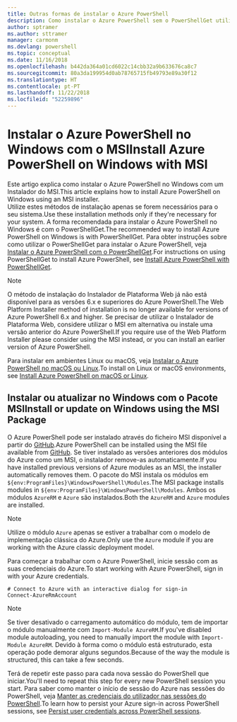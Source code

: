 ```yaml
---
title: Outras formas de instalar o Azure PowerShell
description: Como instalar o Azure PowerShell sem o PowerShellGet utilizar um MSI
author: sptramer
ms.author: sttramer
manager: carmonm
ms.devlang: powershell
ms.topic: conceptual
ms.date: 11/16/2018
ms.openlocfilehash: b442da364a01cd6022c14cbb32a9b633676ca8c7
ms.sourcegitcommit: 80a3da199954d0ab78765715fb49793e89a30f12
ms.translationtype: HT
ms.contentlocale: pt-PT
ms.lasthandoff: 11/22/2018
ms.locfileid: "52259896"
---
```

# <a name="install-azure-powershell-on-windows-with-msi"></a><span data-ttu-id="68cb4-103">Instalar o Azure PowerShell no Windows com o MSI</span><span class="sxs-lookup"><span data-stu-id="68cb4-103">Install Azure PowerShell on Windows with MSI</span></span>

<span data-ttu-id="68cb4-104">Este artigo explica como instalar o Azure PowerShell no Windows com um Instalador do MSI.</span><span class="sxs-lookup"><span data-stu-id="68cb4-104">This article explains how to install Azure PowerShell on Windows using an MSI installer.</span></span>  
<span data-ttu-id="68cb4-105">Utilize estes métodos de instalação apenas se forem necessários para o seu sistema.</span><span class="sxs-lookup"><span data-stu-id="68cb4-105">Use these installation methods only if they're necessary for your system.</span></span> <span data-ttu-id="68cb4-106">A forma recomendada para instalar o Azure PowerShell no Windows é com o PowerShellGet.</span><span class="sxs-lookup"><span data-stu-id="68cb4-106">The recommended way to install Azure PowerShell on Windows is with PowerShellGet.</span></span> <span data-ttu-id="68cb4-107">Para obter instruções sobre como utilizar o PowerShellGet para instalar o Azure PowerShell, veja [Instalar o Azure PowerShell com o PowerShellGet](install-azurerm-ps.md).</span><span class="sxs-lookup"><span data-stu-id="68cb4-107">For instructions on using PowerShellGet to install Azure PowerShell, see [Install Azure PowerShell with PowerShellGet](install-azurerm-ps.md).</span></span>

> [!NOTE]
> <span data-ttu-id="68cb4-108">O método de instalação do Instalador de Plataforma Web já não está disponível para as versões 6.x e superiores do Azure PowerShell.</span><span class="sxs-lookup"><span data-stu-id="68cb4-108">The Web Platform Installer method of installation is no longer available for versions of Azure PowerShell 6.x and higher.</span></span> <span data-ttu-id="68cb4-109">Se precisar de utilizar o Instalador de Plataforma Web, considere utilizar o MSI em alternativa ou instale uma versão anterior do Azure PowerShell.</span><span class="sxs-lookup"><span data-stu-id="68cb4-109">If you require use of the Web Platform Installer please consider using the MSI instead, or you can install an earlier version of Azure PowerShell.</span></span>

<span data-ttu-id="68cb4-110">Para instalar em ambientes Linux ou macOS, veja [Instalar o Azure PowerShell no macOS ou Linux](install-azurermps-maclinux.md).</span><span class="sxs-lookup"><span data-stu-id="68cb4-110">To install on Linux or macOS environments, see [Install Azure PowerShell on macOS or Linux](install-azurermps-maclinux.md).</span></span>

## <a name="install-or-update-on-windows-using-the-msi-package"></a><span data-ttu-id="68cb4-111">Instalar ou atualizar no Windows com o Pacote MSI</span><span class="sxs-lookup"><span data-stu-id="68cb4-111">Install or update on Windows using the MSI Package</span></span>

<span data-ttu-id="68cb4-112">O Azure PowerShell pode ser instalado através do ficheiro MSI disponível a partir do [GitHub](https://github.com/Azure/azure-powershell/releases/latest).</span><span class="sxs-lookup"><span data-stu-id="68cb4-112">Azure PowerShell can be installed using the MSI file available from [GitHub](https://github.com/Azure/azure-powershell/releases/latest).</span></span> <span data-ttu-id="68cb4-113">Se tiver instalado as versões anteriores dos módulos do Azure como um MSI, o instalador remove-as automaticamente.</span><span class="sxs-lookup"><span data-stu-id="68cb4-113">If you have installed previous versions of Azure modules as an MSI, the installer automatically removes them.</span></span> <span data-ttu-id="68cb4-114">O pacote do MSI instala os módulos em `${env:ProgramFiles}\WindowsPowerShell\Modules`.</span><span class="sxs-lookup"><span data-stu-id="68cb4-114">The MSI package installs modules in `${env:ProgramFiles}\WindowsPowerShell\Modules`.</span></span> <span data-ttu-id="68cb4-115">Ambos os módulos `AzureRM` e `Azure` são instalados.</span><span class="sxs-lookup"><span data-stu-id="68cb4-115">Both the `AzureRM` and `Azure` modules are installed.</span></span>

> [!NOTE]
> <span data-ttu-id="68cb4-116">Utilize o módulo `Azure` apenas se estiver a trabalhar com o modelo de implementação clássica do Azure.</span><span class="sxs-lookup"><span data-stu-id="68cb4-116">Only use the `Azure` module if you are working with the Azure classic deployment model.</span></span>

<span data-ttu-id="68cb4-117">Para começar a trabalhar com o Azure PowerShell, inicie sessão com as suas credenciais do Azure.</span><span class="sxs-lookup"><span data-stu-id="68cb4-117">To start working with Azure PowerShell, sign in with your Azure credentials.</span></span>

```powershell-interactive
# Connect to Azure with an interactive dialog for sign-in
Connect-AzureRmAccount
```

> [!NOTE]
>
> <span data-ttu-id="68cb4-118">Se tiver desativado o carregamento automático do módulo, tem de importar o módulo manualmente com `Import-Module AzureRM`.</span><span class="sxs-lookup"><span data-stu-id="68cb4-118">If you've disabled module autoloading, you need to manually import the module with `Import-Module AzureRM`.</span></span> <span data-ttu-id="68cb4-119">Devido à forma como o módulo está estruturado, esta operação pode demorar alguns segundos.</span><span class="sxs-lookup"><span data-stu-id="68cb4-119">Because of the way the module is structured, this can take a few seconds.</span></span>

<span data-ttu-id="68cb4-120">Terá de repetir este passo para cada nova sessão do PowerShell que iniciar.</span><span class="sxs-lookup"><span data-stu-id="68cb4-120">You'll need to repeat this step for every new PowerShell session you start.</span></span> <span data-ttu-id="68cb4-121">Para saber como manter o início de sessão do Azure nas sessões do PowerShell, veja [Manter as credenciais do utilizador nas sessões do PowerShell](context-persistence.md).</span><span class="sxs-lookup"><span data-stu-id="68cb4-121">To learn how to persist your Azure sign-in across PowerShell sessions, see [Persist user credentials across PowerShell sessions](context-persistence.md).</span></span>
